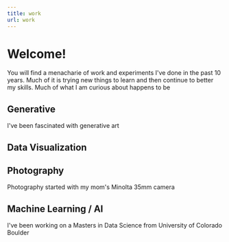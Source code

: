 ```yaml
---
title: work
url: work
---
```


# Welcome!

You will find a menacharie of work and experiments I've done in the past 10 years. Much of it is trying new things to learn and then continue to better my skills. Much of what I am curious about happens to be 

## Generative 
I've been fascinated with generative art 

## Data Visualization

## Photography
Photography started with my mom's Minolta 35mm camera

## Machine Learning / AI 
I've been working on a Masters in Data Science from University of Colorado Boulder 



